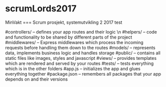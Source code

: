 # scrumLords2017
MinVakt === Scrum prosjekt, systemutvikling 2 2017
test


#controllers/ – defines your app routes and their logic \n
#helpers/ – code and functionality to be shared by different parts of the project
#middlewares/ – Express middlewares which process the incoming requests before handling them down to the routes
#models/ – represents data, implements business logic and handles storage
#public/ – contains all static files like images, styles and javascript
#views/ – provides templates which are rendered and served by your routes
#tests/ – tests everything which is in the other folders
#app.js – initializes the app and glues everything together
#package.json – remembers all packages that your app depends on and their versions
